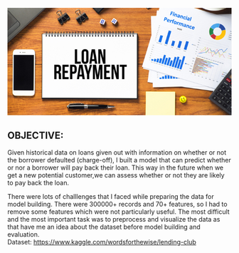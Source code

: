 ![Loan Repayment](loan-repayment.jpg)
## OBJECTIVE:
Given historical data on loans given out with information on whether or not the borrower defaulted (charge-off), 
I built a model that can predict whether or nor a borrower will pay back their loan. This way in the future when we get a new potential customer,we can assess whether or not they are likely to pay back the loan.

There were lots of challlenges that I faced while preparing the data for model building. There were 300000+ records and 70+ features, so I had to remove some features which were not particularly useful. The most difficult and the most important task was to preprocess and visualize the data as that have me an idea about the dataset before model building and evaluation.<br>
Dataset: https://www.kaggle.com/wordsforthewise/lending-club
